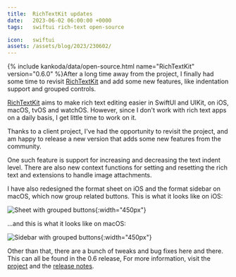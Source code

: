 ```yaml
---
title:  RichTextKit updates
date:   2023-06-02 06:00:00 +0000
tags:   swiftui rich-text open-source

icon:   swiftui
assets: /assets/blog/2023/230602/
---
```


{% include kankoda/data/open-source.html name="RichTextKit" version="0.6.0" %}After a long time away from the project, I finally had some time to revisit [RichTextKit]({{project.url}}) and add some new features, like indentation support and grouped controls.

[RichTextKit]({{project.url}}) aims to make rich text editing easier in SwiftUI and UIKit, on iOS, macOS, tvOS and watchOS. However, since I don't work with rich text apps on a daily basis, I get little time to work on it.

Thanks to a client project, I've had the opportunity to revisit the project, and am happy to release a new version that adds some new features from the community.

One such feature is support for increasing and decreasing the text indent level. There are also new context functions for setting and resetting the rich text and extensions to handle image attachments.

I have also redesigned the format sheet on iOS and the format sidebar on macOS, which now group related buttons. This is what it looks like on iOS:

![Sheet with grouped buttons]({{page.assets}}format-sheet.jpg){:width="450px"}

...and this is what it looks like on macOS:

![Sidebar with grouped buttons]({{page.assets}}format-sidebar.jpg){:width="450px"}

Other than that, there are a bunch of tweaks and bug fixes here and there. This can all be found in the 0.6 release, For more information, visit the [project]({{project.url}}) and the [release notes]({{project-version}}).